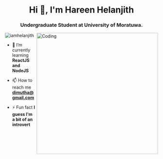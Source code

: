 
<h1 align="center">Hi 👋, I'm Hareen Helanjith </h1>
<h3 align="center">Undergraduate Student at University of Moratuwa.</h3>
<img align="right" alt="Coding" width="400" src="https://encrypted-tbn0.gstatic.com/images?q=tbn:ANd9GcQRvCAciTXYrPOZJqkMDC-WU4pTTm2RJJq6HQ&usqp=CAU">


<p align="left"> <img src="https://komarev.com/ghpvc/?username=iamhelanjith&label=Profile%20views&color=0e75b6&style=flat" alt="iamhelanjith" /> </p>

- 🌱 I’m currently learning **ReactJS and NodeJS**

- 📫 How to reach me **dimutha@gmail.com**

- ⚡ Fun fact **I guess I'm a bit of an introvert**
